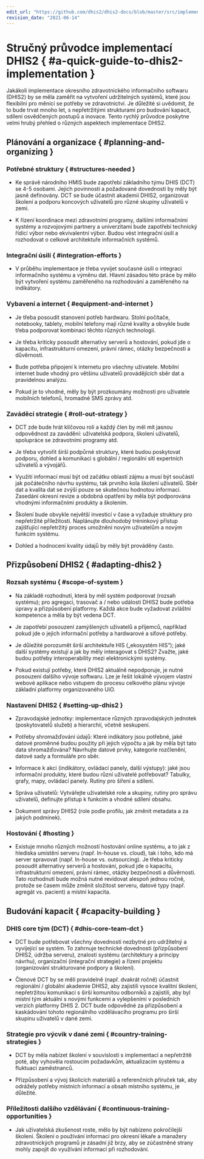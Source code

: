 ```yaml
---
edit_url: "https://github.com/dhis2/dhis2-docs/blob/master/src/implementation/a-quick-guide-to-dhis2-implementation.md"
revision_date: "2021-06-14"
---
```


# Stručný průvodce implementací DHIS2 { #a-quick-guide-to-dhis2-implementation }

Jakákoli implementace okresního zdravotnického informačního softwaru (DHIS2) by se měla zaměřit na vytvoření udržitelných systémů, které jsou flexibilní pro měnící se potřeby ve zdravotnictví. Je důležité si uvědomit, že to bude trvat mnoho let, s nepřetržitými strukturami pro budování kapacit, sdílení osvědčených postupů a inovace. Tento rychlý průvodce poskytne velmi hrubý přehled o různých aspektech implementace DHIS2.

## Plánování a organizace { #planning-and-organizing }

### Potřebné struktury { #structures-needed }

- Ke správě národního HMIS bude zapotřebí základního týmu DHIS (DCT) se 4-5 osobami. Jejich povinnosti a požadované dovednosti by měly být jasně definovány. DCT se bude účastnit akademií DHIS2, organizovat školení a podporu koncových uživatelů pro různé skupiny uživatelů v zemi.

- K řízení koordinace mezi zdravotními programy, dalšími informačními systémy a rozvojovými partnery a univerzitami bude zapotřebí technický řídící výbor nebo ekvivalentní výbor. Budou vést integrační úsilí a rozhodovat o celkové architektuře informačních systémů.

### Integrační úsilí { #integration-efforts }

- V průběhu implementace je třeba vyvíjet současné úsilí o integraci informačního systému a výměnu dat. Hlavní zásadou této práce by mělo být vytvoření systému zaměřeného na rozhodování a zaměřeného na indikátory.

### Vybavení a internet { #equipment-and-internet }

- Je třeba posoudit stanovení potřeb hardwaru. Stolní počítače, notebooky, tablety, mobilní telefony mají různé kvality a obvykle bude třeba podporovat kombinaci těchto různých technologií.

- Je třeba kriticky posoudit alternativy serverů a hostování, pokud jde o kapacitu, infrastrukturní omezení, právní rámec, otázky bezpečnosti a důvěrnosti.

- Bude potřeba připojení k internetu pro všechny uživatele. Mobilní internet bude vhodný pro většinu uživatelů provádějících sběr dat a pravidelnou analýzu.

- Pokud je to vhodné, měly by být prozkoumány možnosti pro uživatele mobilních telefonů, hromadné SMS zprávy atd.

### Zaváděcí strategie { #roll-out-strategy }

- DCT zde bude hrát klíčovou roli a každý člen by měl mít jasnou odpovědnost za zavádění: uživatelská podpora, školení uživatelů, spolupráce se zdravotními programy atd.

- Je třeba vytvořit širší podpůrné struktury, které budou poskytovat podporu, dohled a komunikaci s globální / regionální sítí expertních uživatelů a vývojářů.

- Využití informací musí být od začátku oblastí zájmu a musí být součástí jak počátečního návrhu systému, tak prvního kola školení uživatelů. Sběr dat a kvalita dat se zvýší pouze se skutečnou hodnotou informací. Zasedání okresní revize a obdobná opatření by měla být podporována vhodnými informačními produkty a školením.

- Školení bude obvykle největší investicí v čase a vyžaduje struktury pro nepřetržité příležitosti. Naplánujte dlouhodobý tréninkový přístup zajišťující nepřetržitý proces umožnění novým uživatelům a novým funkcím systému.

- Dohled a hodnocení kvality údajů by měly být prováděny často.

## Přizpůsobení DHIS2 { #adapting-dhis2 }

### Rozsah systému { #scope-of-system }

- Na základě rozhodnutí, která by měl systém podporovat (rozsah systému); pro agregaci, trasovač a / nebo události DHIS2 bude potřeba úpravy a přizpůsobení platformy. Každá akce bude vyžadovat zvláštní kompetence a měla by být vedena DCT.

- Je zapotřebí posouzení zamýšlených uživatelů a příjemců, například pokud jde o jejich informační potřeby a hardwarové a síťové potřeby.

- Je důležité porozumět širší architektuře HIS („ekosystém HIS“); jaké další systémy existují a jak by měly interagovat s DHIS2? Zvažte, jaké budou potřeby interoperability mezi elektronickými systémy.

- Pokud existují potřeby, které DHIS2 aktuálně nepodporuje, je nutné posouzení dalšího vývoje softwaru. Lze je řešit lokálně vývojem vlastní webové aplikace nebo vstupem do procesu celkového plánu vývoje základní platformy organizovaného UiO.

### Nastavení DHIS2 { #setting-up-dhis2 }

- Zpravodajské jednotky: implementace různých zpravodajských jednotek (poskytovatelů služeb) a hierarchií, včetně seskupení.

- Potřeby shromažďování údajů: Které indikátory jsou potřebné, jaké datové proměnné budou použity při jejich výpočtu a jak by měla být tato data shromažďována? Navrhujte datové prvky, kategorie rozčlenění, datové sady a formuláře pro sběr.

- Informace k akci (indikátory, ovládací panely, další výstupy): jaké jsou informační produkty, které budou různí uživatelé potřebovat? Tabulky, grafy, mapy, ovládací panely. Rutiny pro šíření a sdílení.

- Správa uživatelů: Vytvářejte uživatelské role a skupiny, rutiny pro správu uživatelů, definujte přístup k funkcím a vhodné sdílení obsahu.

- Dokument správy DHIS2 (role podle profilu, jak změnit metadata a za jakých podmínek).

### Hostování { #hosting }

- Existuje mnoho různých možností hostování online systému, a to jak z hlediska umístění serveru (např. In-house vs. cloud), tak i toho, kdo má server spravovat (např. In-house vs. outsourcing). Je třeba kriticky posoudit alternativy serverů a hostování, pokud jde o kapacitu, infrastrukturní omezení, právní rámec, otázky bezpečnosti a důvěrnosti. Tato rozhodnutí bude možná nutné revidovat alespoň jednou ročně, protože se časem může změnit složitost serveru, datové typy (např. agregát vs. pacient) a místní kapacita.

## Budování kapacit { #capacity-building }

### DHIS core tým (DCT) { #dhis-core-team-dct }

- DCT bude potřebovat všechny dovednosti nezbytné pro udržitelný a vyvíjející se systém. To zahrnuje technické dovednosti (přizpůsobení DHIS2, údržba serveru), znalosti systému (architektury a principy návrhu), organizační (integrační strategie) a řízení projektu (organizování strukturované podpory a školení).

- Členové DCT by se měli pravidelně (např. dvakrát ročně) účastnit regionální / globální akademie DHIS2, aby zajistili vysoce kvalitní školení, nepřetržitou komunikaci s širší komunitou odborníků a zajistili, aby byl místní tým aktuální s novými funkcemi a vylepšeními v posledních verzích platformy DHIS 2. DCT bude odpovědné za přizpůsobení a kaskádování tohoto regionálního vzdělávacího programu pro širší skupinu uživatelů v dané zemi.

### Strategie pro výcvik v dané zemi { #country-training-strategies }

- DCT by měla nabízet školení v souvislosti s implementací a nepřetržitě poté, aby vyhověla rostoucím požadavkům, aktualizacím systému a fluktuaci zaměstnanců.

- Přizpůsobení a vývoj školicích materiálů a referenčních příruček tak, aby odrážely potřeby místních informací a obsah místního systému, je důležité.

### Příležitosti dalšího vzdělávání { #continuous-training-opportunities }

- Jak uživatelská zkušenost roste, mělo by být nabízeno pokročilejší školení. Školení o používání informací pro okresní lékaře a manažery zdravotnických programů je zásadní již brzy, aby se zúčastněné strany mohly zapojit do využívání informací při rozhodování.
